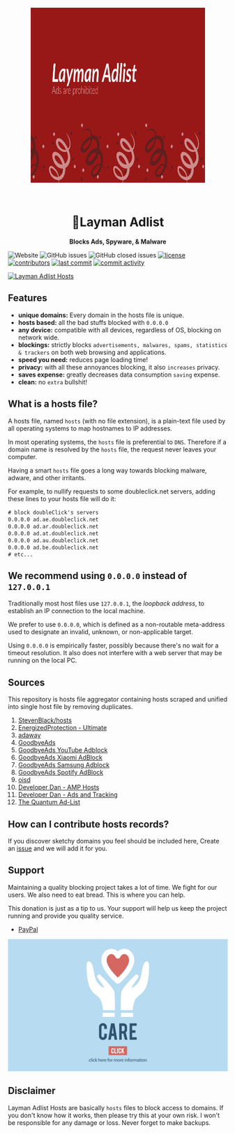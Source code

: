 <p align="center">
  <img width="400" height="400" src="./images/layman_adlist_banner.jpg">
</p>
<br>

<h1 align="center">🚫Layman Adlist</h1>

<p align="center">
  <strong>Blocks Ads, Spyware, & Malware</strong>
</p>

![Website](https://img.shields.io/website?url=https://pishangujeniya.github.io/layman-adlist/)
![GitHub issues](https://img.shields.io/github/issues/pishangujeniya/layman-adlist)
![GitHub closed issues](https://img.shields.io/github/issues-closed/pishangujeniya/layman-adlist)
[![license](https://img.shields.io/github/license/pishangujeniya/layman-adlist.svg)](https://github.com/pishangujeniya/layman-adlist/blob/main/LICENSE)
[![contributors](https://img.shields.io/github/contributors/pishangujeniya/layman-adlist.svg)](https://github.com/pishangujeniya/layman-adlist/graphs/contributors)
[![last commit](https://img.shields.io/github/last-commit/pishangujeniya/layman-adlist.svg)](https://github.com/pishangujeniya/layman-adlist/commits/main)
[![commit activity](https://img.shields.io/github/commit-activity/y/pishangujeniya/layman-adlist.svg)](https://github.com/pishangujeniya/layman-adlist/commits/main)


[![Layman Adlist Hosts](https://img.shields.io/badge/Layman%20Adlist%20Hosts-Download-green)](https://raw.githubusercontent.com/pishangujeniya/layman-adlist/main/layman_adlist_hosts.txt)

##  Features

- **unique domains:** Every domain in the hosts file is unique.
- **hosts based:** all the bad stuffs blocked with `0.0.0.0`
- **any device:** compatible with all devices, regardless of OS, blocking on network wide.
- **blockings:** strictly blocks `advertisements, malwares, spams, statistics & trackers` on both web browsing and applications.
- **speed you need:** reduces page loading time!
- **privacy:** with all these annoyances blocking, it also `increases` privacy.
- **saves expense:** greatly decreases data consumption `saving` expense.
- **clean:** no `extra` bullshit!

## What is a hosts file?

A hosts file, named `hosts` (with no file extension), is a plain-text file used
by all operating systems to map hostnames to IP addresses.

In most operating systems, the `hosts` file is preferential to `DNS`. Therefore
if a domain name is resolved by the `hosts` file, the request never leaves your
computer.

Having a smart `hosts` file goes a long way towards blocking malware, adware,
and other irritants.

For example, to nullify requests to some doubleclick.net servers, adding these
lines to your hosts file will do it:

```text
# block doubleClick's servers
0.0.0.0 ad.ae.doubleclick.net
0.0.0.0 ad.ar.doubleclick.net
0.0.0.0 ad.at.doubleclick.net
0.0.0.0 ad.au.doubleclick.net
0.0.0.0 ad.be.doubleclick.net
# etc...
```

## We recommend using `0.0.0.0` instead of `127.0.0.1`

Traditionally most host files use `127.0.0.1`, the _loopback address_, to
establish an IP connection to the local machine.

We prefer to use `0.0.0.0`, which is defined as a non-routable meta-address used
to designate an invalid, unknown, or non-applicable target.

Using `0.0.0.0` is empirically faster, possibly because there's no wait for a
timeout resolution. It also does not interfere with a web server that may be
running on the local PC.

## Sources
This repository is hosts file aggregator containing hosts scraped and unified into single host file by removing duplicates.
 1. [StevenBlack/hosts](https://raw.githubusercontent.com/StevenBlack/hosts/master/hosts)
 2. [EnergizedProtection - Ultimate](https://block.energized.pro/ultimate/formats/hosts.txt)
 3. [adaway](https://adaway.org/hosts.txt)
 4. [GoodbyeAds](https://raw.githubusercontent.com/jerryn70/GoodbyeAds/master/Hosts/GoodbyeAds.txt)
 5. [GoodbyeAds YouTube Adblock](https://raw.githubusercontent.com/jerryn70/GoodbyeAds/master/Extension/GoodbyeAds-YouTube-AdBlock.txt)
 6. [GoodbyeAds Xiaomi AdBlock](https://raw.githubusercontent.com/jerryn70/GoodbyeAds/master/Extension/GoodbyeAds-Xiaomi-Extension.txt)
 7. [GoodbyeAds Samsung Adblock](https://raw.githubusercontent.com/jerryn70/GoodbyeAds/master/Extension/GoodbyeAds-Samsung-AdBlock.txt)
 8. [GoodbyeAds Spotify AdBlock](https://raw.githubusercontent.com/jerryn70/GoodbyeAds/master/Extension/GoodbyeAds-Spotify-AdBlock.txt)
 9. [oisd](https://dbl.oisd.nl/)
 10. [Developer Dan - AMP Hosts](https://www.github.developerdan.com/hosts/lists/amp-hosts-extended.txt) 
 11. [Developer Dan - Ads and Tracking](https://www.github.developerdan.com/hosts/lists/ads-and-tracking-extended.txt)
 12. [The Quantum Ad-List](https://gitlab.com/Dev-i-l/the-quantum-ad-list/-/raw/master/For%20hosts%20file/The_Quantum_Ad-List.txt?inline=true)

## How can I contribute hosts records?

If you discover sketchy domains you feel should be included here, Create an [issue](https://github.com/pishangujeniya/layman-adlist/issues) and we will add it for you.

## Support

Maintaining a quality blocking project takes a lot of time. We fight for our users. We also need to eat bread. This is where you can help.

This donation is just as a tip to us. Your support will help us keep the project running and provide you quality service.
- [PayPal](https://paypal.me/Pishang)

<a href="https://paypal.me/Pishang"><img src="./images/donate_9218.jpg"></a>
	

##  Disclaimer

Layman Adlist Hosts are basically `hosts` files to block access to domains. If you don't know how it works, then please try this at your own risk. I won't be responsible for any damage or loss. Never forget to make backups.
